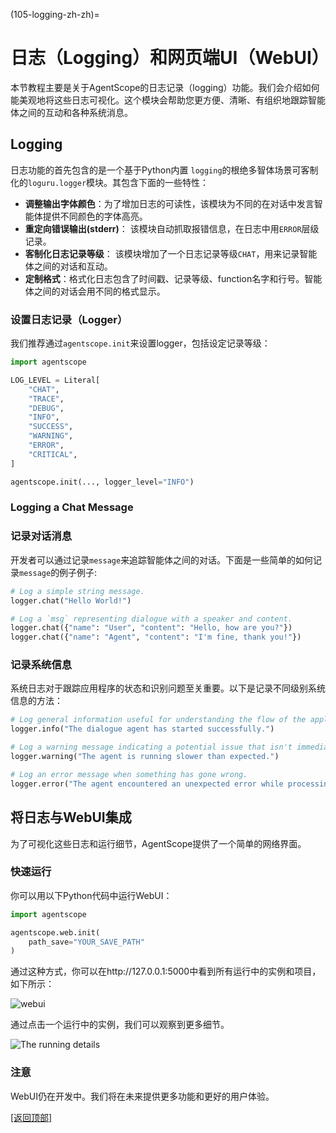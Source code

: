 (105-logging-zh-zh)=

# 日志（Logging）和网页端UI（WebUI）

本节教程主要是关于AgentScope的日志记录（logging）功能。我们会介绍如何能美观地将这些日志可视化。这个模块会帮助您更方便、清晰、有组织地跟踪智能体之间的互动和各种系统消息。

## Logging

日志功能的首先包含的是一个基于Python内置 `logging`的根绝多智体场景可客制化的`loguru.logger`模块。其包含下面的一些特性：

- **调整输出字体颜色**：为了增加日志的可读性，该模块为不同的在对话中发言智能体提供不同颜色的字体高亮。
- **重定向错误输出(stderr)**： 该模块自动抓取报错信息，在日志中用`ERROR`层级记录。
- **客制化日志记录等级**： 该模块增加了一个日志记录等级`CHAT`，用来记录智能体之间的对话和互动。
- **定制格式**：格式化日志包含了时间戳、记录等级、function名字和行号。智能体之间的对话会用不同的格式显示。


### 设置日志记录（Logger）

我们推荐通过`agentscope.init`来设置logger，包括设定记录等级：

```python
import agentscope

LOG_LEVEL = Literal[
    "CHAT",
    "TRACE",
    "DEBUG",
    "INFO",
    "SUCCESS",
    "WARNING",
    "ERROR",
    "CRITICAL",
]

agentscope.init(..., logger_level="INFO")
```

### Logging a Chat Message
### 记录对话消息

开发者可以通过记录`message`来追踪智能体之间的对话。下面是一些简单的如何记录`message`的例子例子:

```python
# Log a simple string message.
logger.chat("Hello World!")

# Log a `msg` representing dialogue with a speaker and content.
logger.chat({"name": "User", "content": "Hello, how are you?"})
logger.chat({"name": "Agent", "content": "I'm fine, thank you!"})
```

### 记录系统信息

系统日志对于跟踪应用程序的状态和识别问题至关重要。以下是记录不同级别系统信息的方法：

```python
# Log general information useful for understanding the flow of the application.
logger.info("The dialogue agent has started successfully.")

# Log a warning message indicating a potential issue that isn't immediately problematic.
logger.warning("The agent is running slower than expected.")

# Log an error message when something has gone wrong.
logger.error("The agent encountered an unexpected error while processing a request.")
```


## 将日志与WebUI集成


为了可视化这些日志和运行细节，AgentScope提供了一个简单的网络界面。

### 快速运行

你可以用以下Python代码中运行WebUI：

```python
import agentscope

agentscope.web.init(
    path_save="YOUR_SAVE_PATH"
)
```


通过这种方式，你可以在http://127.0.0.1:5000中看到所有运行中的实例和项目，如下所示：

![webui](https://img.alicdn.com/imgextra/i3/O1CN01kpHFkn1HpeYEkn60I_!!6000000000807-0-tps-3104-1849.jpg)


通过点击一个运行中的实例，我们可以观察到更多细节。

![The running details](https://img.alicdn.com/imgextra/i2/O1CN01AZtsf31MIHm4FmjjO_!!6000000001411-0-tps-3104-1849.jpg)

### 注意

WebUI仍在开发中。我们将在未来提供更多功能和更好的用户体验。

[[返回顶部]](#日志logging和网页端uiwebui)
